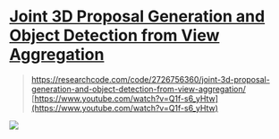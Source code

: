


# [Joint 3D Proposal Generation and Object Detection from View Aggregation](https://arxiv.org/abs/1712.02294)

> https://researchcode.com/code/2726756360/joint-3d-proposal-generation-and-object-detection-from-view-aggregation/
[https://www.youtube.com/watch?v=Q1f-s6_yHtw](https://www.youtube.com/watch?v=Q1f-s6_yHtw)


![](https://i.imgur.com/Ngs7hCq.png)